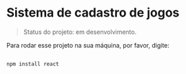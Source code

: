 # Sistema de cadastro de jogos

>Status do projeto: em desenvolvimento. <br>


Para rodar esse projeto na sua máquina, por favor, digite: 
```

npm install react

```

